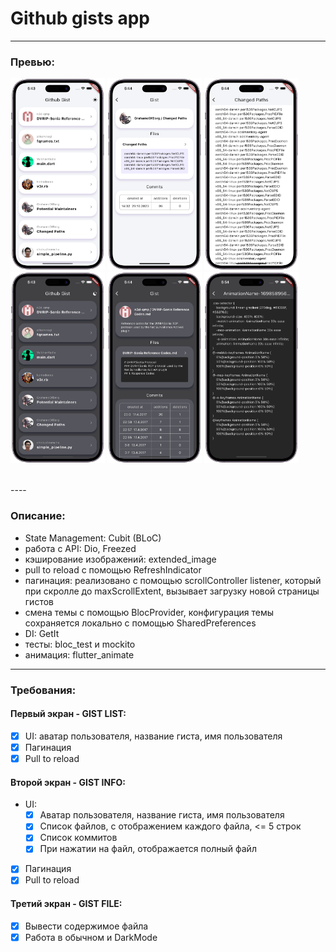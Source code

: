 # Github gists app

----

### Превью:

<img src="/preview/1.png" width="30%"> <img src="/preview/2.png" width="30%"> <img src="/preview/3.png" width="30%">
<img src="/preview/4.png" width="30%"> <img src="/preview/5.png" width="30%"> <img src="/preview/6.png" width="30%">

<br/>
----

### Описание:

* State Management: Cubit (BLoC)
* работа с API: Dio, Freezed
* кэширование изображений: extended_image
* pull to reload с помощью RefreshIndicator
* пагинация: реализовано с помощью scrollController listener, который при скролле до
  maxScrollExtent, вызывает загрузку новой страницы гистов
* смена темы с помощью BlocProvider, конфигурация темы сохраняется локально с помощью
  SharedPreferences
* DI: GetIt
* тесты: bloc_test и mockito
* анимация: flutter_animate

----

### Требования:

#### Первый экран - GIST LIST:

- [x] UI: аватар пользователя, название гиста, имя пользователя
- [x] Пагинация
- [x] Pull to reload

#### Второй экран - GIST INFO:

- UI:
    - [x] Аватар пользователя, название гиста, имя пользователя
    - [x] Список файлов, c отображением каждого файла, <= 5 строк
    - [x] Список коммитов
    - [x] При нажатии на файл, отображается полный файл
- [x] Пагинация
- [x] Pull to reload

#### Третий экран - GIST FILE:

- [x] Вывести содержимое файла
- [x] Работа в обычном и DarkMode

